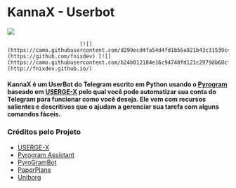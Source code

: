 # KannaX - Userbot

 

![](https://camo.githubusercontent.com/137feff6b6e73e2072a545bf291507bbd5f2f4b3024bb5154e241a5df6eaabd5/68747470733a2f2f74656c656772612e70682f2f66696c652f6336643935653366363631646331356266306466372e6a7067)

                           [![](https://camo.githubusercontent.com/d299ecd4fa54d4fd1b56a921b43c31539c4ef6df85c00758edf684c726678df1/68747470733a2f2f696d672e736869656c64732e696f2f62616467652f417574686f722d666e69786465762d7265642e7376673f7374796c653d666f722d7468652d6261646765266c6f676f3d676974687562)](https://github.com/fnixdev) [![](https://camo.githubusercontent.com/b24b012184e16c94748fd121c2979db68cfe88fcc65d63cbea59219d820c2210/68747470733a2f2f696d672e736869656c64732e696f2f62616467652f464e49584445562d42494f2d7265642e7376673f7374796c653d666f722d7468652d6261646765266c6f676f3d6170707665796f72)](http://fnixdev.github.io/)

#### KannaX é um UserBot do Telegram escrito em Python usando o [Pyrogram](https://github.com/pyrogram) baseado em [USERGE-X](https://github.com/code-rgb/USERGE-X) pelo qual você pode automatizar sua conta do Telegram para funcionar como você deseja. Ele vem com recursos salientes e descritivos que o ajudam a gerenciar sua tarefa com alguns comandos fáceis.

### Créditos pelo Projeto

* [USERGE-X](https://github.com/code-rgb/USERGE-X)
* [Pyrogram Assistant](https://github.com/pyrogram/assistant)
* [PyroGramBot](https://github.com/SpEcHiDe/PyroGramBot)
* [PaperPlane](https://github.com/RaphielGang/Telegram-Paperplane)
* [Uniborg](https://github.com/SpEcHiDe/UniBorg)

